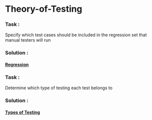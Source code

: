 # Theory-of-Testing
 ### Task :
 Specify which test cases should be included in the regression set that manual testers will run
 ### Solution :
 #### [Regression](https://docs.google.com/spreadsheets/d/1rKWV3VWs4ibsH0bhJ6TSiQ7dSpvZuH5JMq_Y7tQzBpk/edit?usp=sharing)

 ### Task : 
 Determine which type of testing each test belongs to
 ### Solution :
 #### [Types of Testing](https://docs.google.com/spreadsheets/d/1fmRz2VhurxTBzFJi2sk9-XmNkhDsOmufPeUvaxklnt8/edit?usp=sharing)
